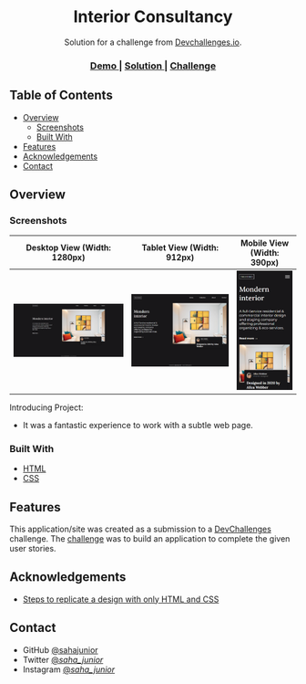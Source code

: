 <h1 align="center">Interior Consultancy</h1>

<div align="center">
   Solution for a challenge from  <a href="http://devchallenges.io" target="_blank">Devchallenges.io</a>.
</div>

<div align="center">
  <h3>
    <a href="https://interior-consultant-sahajunior.netlify.app/">
      Demo
    </a>
    <span> | </span>
    <a href="https://devchallenges.io/solutions/OX9kjfNALQhW1zK6yfuI">
      Solution
    </a>
    <span> | </span>
    <a href="https://devchallenges.io/challenges/Jymh2b2FyebRTUljkNcb">
      Challenge
    </a>
  </h3>
</div>

## Table of Contents

- [Overview](#overview)
  - [Screenshots](#screenshots)
  - [Built With](#built-with)
- [Features](#features)
- [Acknowledgements](#acknowledgements)
- [Contact](#contact)

## Overview

### Screenshots

| Desktop View (Width: 1280px)                        | Tablet View (Width: 912px)                       | Mobile View (Width: 390px)                              |
| --------------------------------------------------- | ------------------------------------------------ | ------------------------------------------------------- |
| ![Desktop View (1280px)](./Attachments/Desktop.PNG) | ![Tablet View (912px)](./Attachments/Tablet.PNG) | ![iPhone 12 Pro View (390px)](./Attachments/iPhone.PNG) |

Introducing Project:

- It was a fantastic experience to work with a subtle web page.

### Built With

- [HTML](https://html.com/)
- [CSS](https://www.w3.org/Style/CSS/Overview.en.html)

## Features

This application/site was created as a submission to a [DevChallenges](https://devchallenges.io/challenges) challenge. The [challenge](https://devchallenges.io/challenges/Jymh2b2FyebRTUljkNcb) was to build an application to complete the given user stories.

## Acknowledgements

- [Steps to replicate a design with only HTML and CSS](https://devchallenges-blogs.web.app/how-to-replicate-design/)

## Contact

- GitHub [@sahajunior](https://github.com/sahajunior)
- Twitter [@_saha_junior_](https://twitter.com/_saha_junior_)
- Instagram [@_saha_junior_](https://instagram.com/_saha_junior_/)
